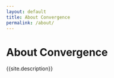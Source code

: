 ```yaml
---
layout: default
title: About Convergence
permalink: /about/
---
```


# About Convergence

{{site.description}}
